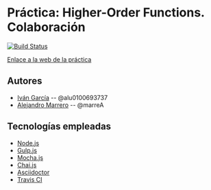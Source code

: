 # Práctica: Higher-Order Functions. Colaboración

[![Build Status](https://travis-ci.org/ULL-MII-CA-1819/01-high-order-function-marreA.svg?branch=master)](https://travis-ci.org/ULL-MII-CA-1819/01-high-order-function-marreA)

[Enlace a la web de la práctica](https://ull-mii-ca-1819.github.io/01-high-order-function-marreA/)

## Autores

- [Iván García](https://alu0100693737.github.io/) -- @alu0100693737
- [Alejandro Marrero](https://marreA.github.io/) -- @marreA


## Tecnologías empleadas

- [Node.js](https://nodejs.org/es/)
- [Gulp.js](https://gulpjs.com/)
- [Mocha.js](https://mochajs.org/) 
- [Chai.js](https://www.chaijs.com/)
- [Asciidoctor](https://asciidoctor.org/)
- [Travis CI](https://travis-ci.org/ULL-MII-CA-1819/01-high-order-function-marreA/branches)
